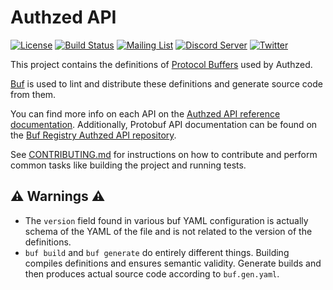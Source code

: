 # Authzed API

[![License](https://img.shields.io/badge/license-Apache--2.0-blue.svg "Apache 2.0 License")](https://www.apache.org/licenses/LICENSE-2.0.html)
[![Build Status](https://github.com/authzed/api/workflows/Build/badge.svg "GitHub Actions")](https://github.com/authzed/api/actions)
[![Mailing List](https://img.shields.io/badge/email-google%20groups-4285F4 "authzed-oss@googlegroups.com")](https://groups.google.com/g/authzed-oss)
[![Discord Server](https://img.shields.io/discord/844600078504951838?color=7289da&logo=discord "Discord Server")](https://discord.gg/jTysUaxXzM)
[![Twitter](https://img.shields.io/twitter/follow/authzed?color=%23179CF0&logo=twitter&style=flat-square "@authzed on Twitter")](https://twitter.com/authzed)

This project contains the definitions of [Protocol Buffers] used by Authzed.

[Buf] is used to lint and distribute these definitions and generate source code from them.

You can find more info on each API on the [Authzed API reference documentation].
Additionally, Protobuf API documentation can be found on the [Buf Registry Authzed API repository].

See [CONTRIBUTING.md] for instructions on how to contribute and perform common tasks like building the project and running tests.

[Protocol Buffers]: https://developers.google.com/protocol-buffers/
[Buf]: https://github.com/bufbuild/buf
[Authzed API Reference documentation]: https://docs.authzed.com/reference/api
[Buf Registry Authzed API repository]: https://buf.build/authzed/api/docs/main
[CONTRIBUTING.md]: CONTRIBUTING.md

## ⚠️ Warnings ⚠️

- The `version` field found in various buf YAML configuration is actually schema of the YAML of the file and is not related to the version of the definitions.
- `buf build` and `buf generate` do entirely different things.
   Building compiles definitions and ensures semantic validity.
   Generate builds and then produces actual source code according to `buf.gen.yaml`.
